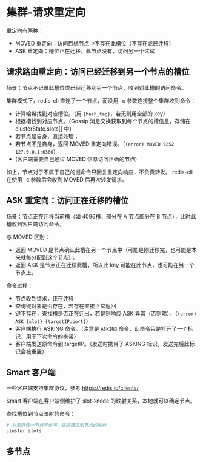 # 集群-请求重定向

重定向有两种：

- MOVED 重定向：访问目标节点中不存在此槽位（不存在或已迁移）
- ASK 重定向：槽位正在迁移，此节点没有，访问另一个试试 

## 请求路由重定向：访问已经迁移到另一个节点的槽位

场景：节点不记录此槽位或已经迁移到另一个节点，收到对此槽的访问命令。

集群模式下，redis-cli 直连了一个节点，而没用 -c 参数连接整个集群收到命令：

- 计算哈希找到对应槽位。（用 `{hash_tag}`，若无则用全部的 key）
- 根据槽找到对应节点。（Gossip 消息交换获取到每个节点的槽信息，存储在 clusterState.slots[] 中）
- 若节点是自身，直接处理；
- 若节点不是自身，返回 MOVED 重定向错误。（`(error) MOVED 9252 127.0.0.1:6380`）
- (客户端需要自己通过 MOVED 信息访问正确的节点)

如上，节点对于不属于自己的键命令只回复重定向响应，不负责转发。
redis-cli 在使用 -c 参数后会收到 MOVED 后再次转发请求。

## ASK 重定向：访问正在迁移的槽位

场景：节点正在迁移当前槽（如 4096槽，部分在 A 节点部分在 B 节点），此时此槽收到客户端访问命令。

与 MOVED 区别：
- 返回 MOVED 是节点确认此槽在另一个节点中（可能是刚迁移完，也可能是本来就每分配到这个节点）；
- 返回 ASK 是节点正在迁移此槽，所以此 key 可能在此节点，也可能在另一个节点上。

命令过程：
- 节点收到请求，正在迁移
- 查询键对象是否存在，若存在直接正常返回
- 键不存在，查找槽是否正在迁出，若是则响应 ASK 异常（否则略）。（`(error) ASK {slot} {targetIP:port}`）
- 客户端执行 ASKING 命令。（注意是 `ASKING` 命令，此命令只是打开了一个标识，用于下次命令的携带）
- 客户端发送原命令到 targetIP。（发送时携带了 ASKING 标识，发送完后此标识会被重置）

## Smart 客户端

一些客户端支持集群协议，参考 https://redis.io/clients/

Smart 客户端在客户端侧维护了 slot->node 的映射关系，本地就可以确定节点。

查找槽位到节点映射的命令：

```sh
# 对集群任一节点可访问，返回槽位到节点的映射
cluster slots
```

## 多节点